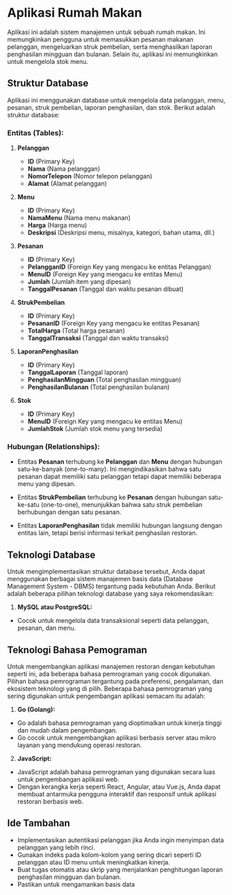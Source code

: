# Aplikasi Rumah Makan

Aplikasi ini adalah sistem manajemen untuk sebuah rumah makan. Ini memungkinkan pengguna untuk memasukkan pesanan makanan pelanggan, mengeluarkan struk pembelian, serta menghasilkan laporan penghasilan mingguan dan bulanan. Selain itu, aplikasi ini memungkinkan untuk mengelola stok menu.

## Struktur Database

Aplikasi ini menggunakan database untuk mengelola data pelanggan, menu, pesanan, struk pembelian, laporan penghasilan, dan stok. Berikut adalah struktur database:

### Entitas (Tables):

1. **Pelanggan**
   - **ID** (Primary Key)
   - **Nama** (Nama pelanggan)
   - **NomorTelepon** (Nomor telepon pelanggan)
   - **Alamat** (Alamat pelanggan)

2. **Menu**
   - **ID** (Primary Key)
   - **NamaMenu** (Nama menu makanan)
   - **Harga** (Harga menu)
   - **Deskripsi** (Deskripsi menu, misalnya, kategori, bahan utama, dll.)

3. **Pesanan**
   - **ID** (Primary Key)
   - **PelangganID** (Foreign Key yang mengacu ke entitas Pelanggan)
   - **MenuID** (Foreign Key yang mengacu ke entitas Menu)
   - **Jumlah** (Jumlah item yang dipesan)
   - **TanggalPesanan** (Tanggal dan waktu pesanan dibuat)

4. **StrukPembelian**
   - **ID** (Primary Key)
   - **PesananID** (Foreign Key yang mengacu ke entitas Pesanan)
   - **TotalHarga** (Total harga pesanan)
   - **TanggalTransaksi** (Tanggal dan waktu transaksi)

5. **LaporanPenghasilan**
   - **ID** (Primary Key)
   - **TanggalLaporan** (Tanggal laporan)
   - **PenghasilanMingguan** (Total penghasilan mingguan)
   - **PenghasilanBulanan** (Total penghasilan bulanan)

6. **Stok**
   - **ID** (Primary Key)
   - **MenuID** (Foreign Key yang mengacu ke entitas Menu)
   - **JumlahStok** (Jumlah stok menu yang tersedia)

### Hubungan (Relationships):

- Entitas **Pesanan** terhubung ke **Pelanggan** dan **Menu** dengan hubungan satu-ke-banyak (one-to-many). Ini mengindikasikan bahwa satu pesanan dapat memiliki satu pelanggan tetapi dapat memiliki beberapa menu yang dipesan.

- Entitas **StrukPembelian** terhubung ke **Pesanan** dengan hubungan satu-ke-satu (one-to-one), menunjukkan bahwa satu struk pembelian berhubungan dengan satu pesanan.

- Entitas **LaporanPenghasilan** tidak memiliki hubungan langsung dengan entitas lain, tetapi berisi informasi terkait penghasilan restoran.

## Teknologi Database

Untuk mengimplementasikan struktur database tersebut, Anda dapat menggunakan berbagai sistem manajemen basis data (Database Management System - DBMS) tergantung pada kebutuhan Anda. Berikut adalah beberapa pilihan teknologi database yang saya rekomendasikan:

1. **MySQL atau PostgreSQL:**
- Cocok untuk mengelola data transaksional seperti data pelanggan, pesanan, dan menu.

## Teknologi Bahasa Pemograman 

Untuk mengembangkan aplikasi manajemen restoran dengan kebutuhan seperti ini, ada beberapa bahasa pemrograman yang cocok digunakan. Pilihan bahasa pemrograman tergantung pada preferensi, pengalaman, dan ekosistem teknologi yang di pilih. Beberapa bahasa pemrograman yang sering digunakan untuk pengembangan aplikasi semacam itu adalah:

1. **Go (Golang):** 
- Go adalah bahasa pemrograman yang dioptimalkan untuk kinerja tinggi dan mudah dalam pengembangan.
- Go cocok untuk mengembangkan aplikasi berbasis server atau mikro layanan yang mendukung operasi restoran.

2. **JavaScript:** 
- JavaScript adalah bahasa pemrograman yang digunakan secara luas untuk pengembangan aplikasi web.
- Dengan kerangka kerja seperti React, Angular, atau Vue.js, Anda dapat membuat antarmuka pengguna interaktif dan responsif untuk aplikasi restoran berbasis web.

## Ide Tambahan

- Implementasikan autentikasi pelanggan jika Anda ingin menyimpan data pelanggan yang lebih rinci.
- Gunakan indeks pada kolom-kolom yang sering dicari seperti ID pelanggan atau ID menu untuk meningkatkan kinerja.
- Buat tugas otomatis atau skrip yang menjalankan penghitungan laporan penghasilan mingguan dan bulanan.
- Pastikan untuk mengamankan basis data
